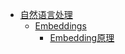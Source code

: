 * [自然语言处理](自然语言处理)
  * [Embeddings](自然语言处理/Embeddings)
    * [Embedding原理](自然语言处理/Embeddings/Embedding原理.md)

